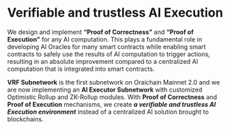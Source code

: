 # Verifiable and trustless AI Execution

We design and implement **“Proof of Correctness”** and **“Proof of Execution”** for any AI computation. This plays a fundamental role in developing AI Oracles for many smart contracts while enabling smart contracts to safely use the results of AI computation to trigger actions, resulting in an absolute improvement compared to a centralized AI computation that is integrated into smart contracts.

**VRF Subnetwork** is the first subnetwork on Oraichain Mainnet 2.0 and we are now implementing an **AI Executor Subnetwork** with customized Optimistic Rollup and ZK-Rollup modules. With **Proof of Correctness** and **Proof of Execution** mechanisms, we create _**a verifiable and trustless AI Execution environment**_ instead of a centralized AI solution brought to blockchains.

